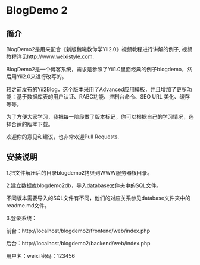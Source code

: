 BlogDemo 2
==========

简介
----
BlogDemo2是用来配合《新版魏曦教你学Yii2.0》视频教程进行讲解的例子, 视频教程详见http://www.weixistyle.com.

BlogDemo2是一个博客系统，需求是参照了Yii1.0里面经典的例子blogdemo，然后用Yii2.0来进行改写的。

较之前发布的Yii2Blog，这个版本采用了Advanced应用模板，并且增加了更多功能：基于数据库表的用户认证、RABC功能、控制台命令、SEO URL 美化、缓存等等。

为了方便大家学习，我把每一阶段做了版本标记，你可以根据自己的学习情况，选择合适的版本下载。

欢迎你的意见和建议，也非常欢迎Pull Requests.


安装说明
--------

1.把文件解压后的目录blogdemo2拷贝到WWW服务器根目录。

2.建立数据库blogdemo2db，导入database文件夹中的SQL文件。

不同版本需要导入的SQL文件有不同，他们的对应关系参见database文件夹中的readme.md文件。

3.登录系统：

前台：http://localhost/blogdemo2/frontend/web/index.php

后台：http://localhost/blogdemo2/backend/web/index.php

用户名：weixi   密码：123456
